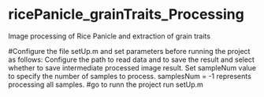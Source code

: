 # ricePanicle_grainTraits_Processing
Image processing of Rice Panicle and extraction of grain traits

#Configure the file setUp.m and set parameters before running the project as follows:
    Configure the path to read data and to save the result and select whether to save intermediate processed image result. Set sampleNum       value to specify the number of samples to process. samplesNum = -1 represents processing all samples.
#go to runn the project
    run setUp.m
